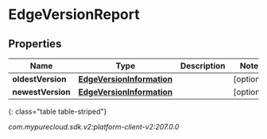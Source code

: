 # EdgeVersionReport


## Properties

| Name | Type | Description | Notes |
| ------------ | ------------- | ------------- | ------------- |
| **oldestVersion** | [**EdgeVersionInformation**](EdgeVersionInformation) |  |  [optional] |
| **newestVersion** | [**EdgeVersionInformation**](EdgeVersionInformation) |  |  [optional] |
{: class="table table-striped"}




_com.mypurecloud.sdk.v2:platform-client-v2:207.0.0_
